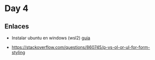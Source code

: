# Day 4




## Enlaces

- Instalar ubuntu en windows (wsl2) [guia](https://ubuntu.com/tutorials/install-ubuntu-on-wsl2-on-windows-11-with-gui-support#1-overview)

- https://stackoverflow.com/questions/860745/p-vs-ol-or-ul-for-form-styling